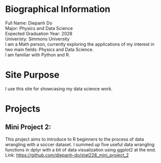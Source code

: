 # Biographical Information
Full Name: Diepanh Do\
Major: Physics and Data Science\
Expected Graduation Year: 2028\
Univeristy: Simmons University\
I am a Math person, currently exploring the applications of my interest in two main fields: Physics and Data Science.\
I am familiar with Python and R.

# Site Purpose
I use this site for showcasing my data science work.

# Projects
## Mini Project 2:
This project aims to introduce to R beginners to the process of data wrangling with a soccer dataset. I summed up five useful data wrangling functions in dplyr with a bit of data visualization using ggplot2 at the end.
Link: https://github.com/diepanh-do/stat228_mini_project_2
